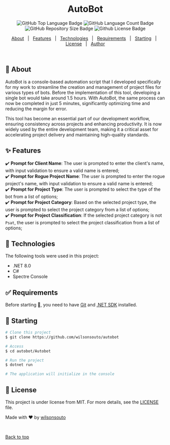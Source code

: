 &#xa0;

<h1 align="center">AutoBot</h1>

<p align="center">

<img alt="GitHub Top Language Badge" src="https://img.shields.io/github/languages/top/wilsonsouto/autobot?&color=56BEB8"/>

<img alt="GitHub Language Count Badge" src="https://img.shields.io/github/languages/count/wilsonsouto/autobot?&color=56BEB8"/>

<img alt="GitHub Repository Size Badge" src="https://img.shields.io/github/repo-size/wilsonsouto/autobot?&color=56BEB8"/>

<img alt="Github License Badge" src="https://img.shields.io/github/license/wilsonsouto/autobot?color=56BEB8">

</p>

<p align="center">
  <a href="#dart-about">About</a> &#xa0; | &#xa0; 
  <a href="#sparkles-features">Features</a> &#xa0; | &#xa0;
  <a href="#rocket-technologies">Technologies</a> &#xa0; | &#xa0;
  <a href="#white_check_mark-requirements">Requirements</a> &#xa0; | &#xa0;
  <a href="#checkered_flag-starting">Starting</a> &#xa0; | &#xa0;
  <a href="#memo-license">License</a> &#xa0; | &#xa0;
  <a href="https://github.com/wilsonsouto" target="_blank">Author</a>
</p>

<br>

## :dart: About

AutoBot is a console-based automation script that I developed specifically for my work to streamline the creation and management of project files for various types of bots. Before the implementation of this tool, developing a single bot would take around 1.5 hours. With AutoBot, the same process can now be completed in just 5 minutes, significantly optimizing time and reducing the margin for error.

This tool has become an essential part of our development workflow, ensuring consistency across projects and enhancing productivity. It is now widely used by the entire development team, making it a critical asset for accelerating project delivery and maintaining high-quality standards.

## :sparkles: Features

:heavy_check_mark: **Prompt for Client Name**: The user is prompted to enter the client's name, with input validation to ensure a valid name is entered;\
:heavy_check_mark: **Prompt for Rogue Project Name**: The user is prompted to enter the rogue project's name, with input validation to ensure a valid name is entered;\
:heavy_check_mark: **Prompt for Project Type**: The user is prompted to select the type of the bot from a list of options;\
:heavy_check_mark: **Prompt for Project Category**: Based on the selected project type, the user is prompted to select the project category from a list of options;\
:heavy_check_mark: **Prompt for Project Classification**: If the selected project category is not `Psat`, the user is prompted to select the project classification from a list of options;

## :rocket: Technologies

The following tools were used in this project:

- .NET 8.0
- C#
- Spectre Console

## :white_check_mark: Requirements

Before starting :checkered_flag:, you need to have [Git](https://git-scm.com) and [.NET SDK](https://dotnet.microsoft.com/en-us/download) installed.

## :checkered_flag: Starting

```bash
# Clone this project
$ git clone https://github.com/wilsonsouto/autobot

# Access
$ cd autobot/Autobot

# Run the project
$ dotnet run

# The application will initialize in the console
```

## :memo: License

This project is under license from MIT. For more details, see the [LICENSE](LICENSE) file.

Made with :heart: by <a href="https://github.com/wilsonsouto" target="_blank">wilsonsouto</a>

&#xa0;

<a href="#top">Back to top</a>
